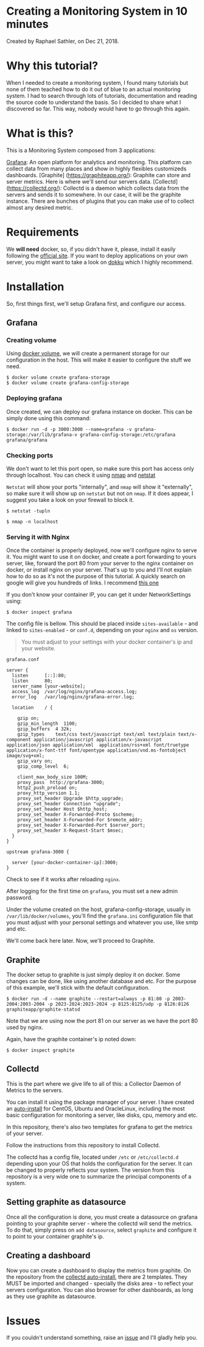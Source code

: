 # Creating a Monitoring System in 10 minutes

Created by Raphael Sathler, on Dec 21, 2018.


# Why this tutorial?

When I needed to create a monitoring system, I found many tutorials but none of them teached how to do it out of blue to an actual monitoring system. I had to search through lots of tutorials, documentation and reading the source code to understand the basis.
So I decided to share what I discovered so far. This way, nobody would have to go through this again. 


# What is this?

This is a Monitoring System composed from 3 applications:

[Grafana](https://grafana.com/): An open platform for analytics and monitoring. This platform can collect data from many places and show in highly flexibles customizeds dashboards.
[Graphite] (https://graphiteapp.org/): Graphite can store and server metrics. Here is where we'll send our servers data.
[Collectd] (https://collectd.org/): Collectd is a daemon which collects data from the servers and sends it to somewhere. In our case, it will be the graphite instance. There are bunches of plugins that you can make use of to collect almost any desired metric.


# Requirements 

We **will need** docker, so, if you didn't have it, please, install it easily following the [official site](https://www.docker.com/). 
If you want to deploy applications on your own server, you might want to take a look on [dokku](https://github.com/dokku/dokku) which I highly recommend.


# Installation

So, first things first, we'll setup Grafana first, and configure our access.

## Grafana

### Creating volume

Using [docker volume](https://docs.docker.com/storage/volumes/), we will create a permanent storage for our configuration in the host. This will make it easier to configure the stuff we need. 

```
$ docker volume create grafana-storage
$ docker volume create grafana-config-storage
```
### Deploying grafana

Once created, we can deploy our grafana instance on docker. This can be simply done using this command:

```
$ docker run -d -p 3000:3000 --name=grafana -v grafana-storage:/var/lib/grafana-v grafana-config-storage:/etc/grafana grafana/grafana
```

### Checking ports

We don't want to let this port open, so make sure this port has access only through localhost. You can check it using [nmap](https://nmap.org/) and [netstat](https://linux.die.net/man/8/nestat)

`Netstat` will show your ports "internally", and `nmap` will show it "externally", so make sure it will show up on `netstat` but not on `nmap`. If it does appear, I suggest you take a look on your firewall to block it.

```
$ netstat -tupln 
```

```
$ nmap -n localhost
```

### Serving it with Nginx

Once the container is properly deployed, now we'll configure nginx to serve it. You might want to use it on docker, and create a port forwarding to yours server, like, forward the port 80 from your server to the nginx container on docker, or install nginx on your server. That's up to you and I'll not explain how to do so as it's not the purpose of this tutorial. A quickly search on google will give you hundreds of links. I recommend [this one](https://www.digitalocean.com/community/tutorials/how-to-run-nginx-in-a-docker-container-on-ubuntu-14-04)

If you don't know your container IP, you can get it under NetworkSettings using:

```
$ docker inspect grafana
```

The config file is bellow. This should be placed inside `sites-available` - and linked to `sites-enabled` - or `conf.d`, depending on your `nginx` and `os` version.

> You must adjust to your settings with your docker container's ip and your website. 

```
grafana.conf

server {
  listen      [::]:80;
  listen      80;
  server_name [your-website]; 
  access_log  /var/log/nginx/grafana-access.log;
  error_log   /var/log/nginx/grafana-error.log;

  location    / {

    gzip on;
    gzip_min_length  1100;
    gzip_buffers  4 32k;
    gzip_types    text/css text/javascript text/xml text/plain text/x-component application/javascript application/x-javascript application/json application/xml  application/rss+xml font/truetype application/x-font-ttf font/opentype application/vnd.ms-fontobject image/svg+xml;
    gzip_vary on;
    gzip_comp_level  6;
   
    client_max_body_size 100M;
    proxy_pass  http://grafana-3000;
    http2_push_preload on; 
    proxy_http_version 1.1;
    proxy_set_header Upgrade $http_upgrade;
    proxy_set_header Connection "upgrade";
    proxy_set_header Host $http_host;
    proxy_set_header X-Forwarded-Proto $scheme;
    proxy_set_header X-Forwarded-For $remote_addr;
    proxy_set_header X-Forwarded-Port $server_port;
    proxy_set_header X-Request-Start $msec;
  }
}

upstream grafana-3000 {

  server [your-docker-container-ip]:3000;
}
```

Check to see if it works after reloading `nginx`. 

After logging for the first time on `grafana`, you must set a new admin password.

Under the volume created on the host, grafana-config-storage, usually in `/var/lib/docker/volumes`, you'll find the `grafana.ini` configuration file that you must adjust with your personal settings and whatever you use, like smtp and etc.

We'll come back here later. Now, we'll proceed to Graphite.

## Graphite 

The docker setup to graphite is just simply deploy it on docker. Some changes can be done, like using another database and etc. For the purpose of this example, we'll stick with the default configuration.

```
$ docker run -d --name graphite --restart=always -p 81:80 -p 2003-2004:2003-2004 -p 2023-2024:2023-2024 -p 8125:8125/udp -p 8126:8126 graphiteapp/graphite-statsd
```

Note that we are using now the port 81 on our server as we have the port 80 used by nginx.

Again, have the graphite container's ip noted down:

```
$ docker inspect graphite
```

## Collectd

This is the part where we give life to all of this: a Collector Daemon of Metrics to the servers.

You can install it using the package manager of your server. I have created an [auto-install](https://github.com/phasath/collectd_auto_install) for CentOS, Ubuntu and OracleLinux, including the most basic configuration for monitoring a server, like disks, cpu, memory and etc.

In this repository, there's also two templates for grafana to get the metrics of your server.

Follow the instructions from this repository to install Collectd.

The collectd has a config file, located under `/etc` or `/etc/collectd.d` depending upon your OS that holds the configuration for the server. It can be changed to properly reflects your system. The version from this repository is a very wide one to summarize the principal components of a system.

## Setting graphite as datasource

Once all the configuration is done, you must create a datasource on grafana pointing to your graphite server - where the collectd will send the metrics. 
To do that, simply press on `add datasource`, select `graphite` and configure it to point to your container graphite's ip.

## Creating a dashboard

Now you can create a dashboard to display the metrics from graphite. On the repository from the [collectd auto-install](https://github.com/phasath/collectd_auto_install), there are 2 templates. They MUST be imported and changed - specially the disks area - to reflect your servers configuration. 
You can also browser for other dashboards, as long as they use graphite as datasource.

# Issues

If you couldn't understand something, raise an [issue](https://github.com/phasath/creating-monitoring-system/issues/new) and I'll gladly help you. 
